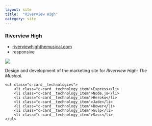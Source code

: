 ```yaml
---
layout: site
title:  "Riverview High"
category: site
---
```


### Riverview High

<ul class="c-card__stats">
    <li><a href="http://www.riverviewhighthemusical.com">riverviewhighthemusical.com</a></li>
    <li>responsive</li>
</ul>

<div class="c-media c-media__image c--wide">
    <img src="{{ site.baseurl }}img/sites/riverviewhigh.jpg" />
</div>

<div class="c-card__description">
    <p>Design and development of the marketing site for <em>Riverview High: The Musical</em>.</p>

    <ul class="c-card__technologies">
        <li class="c-card__technology_item">Express</li>
        <li class="c-card__technology_item">Node.js</li>
        <li class="c-card__technology_item">Heroku</li>
        <li class="c-card__technology_item">Jade</li>
        <li class="c-card__technology_item">Bower</li>
        <li class="c-card__technology_item">Gulp</li>
        <li class="c-card__technology_item">Sass</li>
    </ul>
</div>
